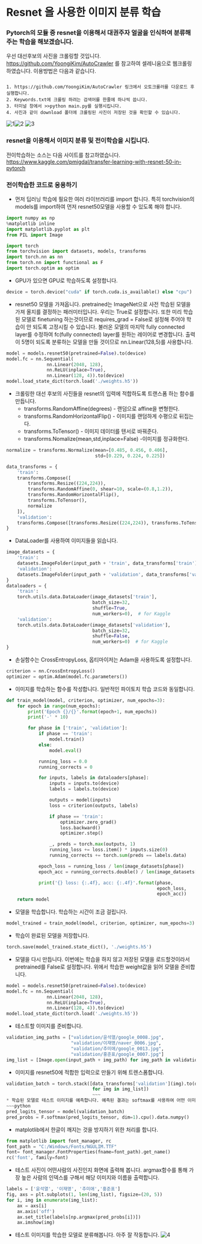 # Resnet 을 사용한 이미지 분류 학습
### Pytorch의 모듈 중 resnet을 이용해서 대권주자 얼굴을 인식하여 분류해주는 학습을 해보겠습니다.

우선 대선후보의 사진을 크롤링할 것입니다.
https://github.com/YoongiKim/AutoCrawler 를 참고하여 셀레니움으로 웹크롤링 하였습니다.
이용방법은 다음과 같습니다. 

### 
    1. https://github.com/YoongiKim/AutoCrawler 링크에서 오토크롤러를 다운로드 후 실행합니다.
    2. Keywords.txt에 크롤링 하려는 검색어를 한줄에 하나씩 씁니다.
    3. 터미널 창에서 >>python main.py를 실행시킵니다.
    4. 사진과 같이 download 폴더에 크롤링된 사진이 저장된 것을 확인할 수 있습니다.


![1](https://user-images.githubusercontent.com/91925500/135967339-bc168828-0034-4791-9664-30af59af6a8c.png)![2](https://user-images.githubusercontent.com/91925500/135967370-f6b59d7c-53b2-4157-851e-6a668a065fa1.png)
![3](https://user-images.githubusercontent.com/91925500/135967580-25f99b40-ed80-4ff9-899e-0d2ee537d2eb.png)


### resnet을 이용해서 이미지 분류 및 전이학습을 시킵니다.
전이학습하는 소스는 다음 사이트를 참고하였습니다.
https://www.kaggle.com/pmigdal/transfer-learning-with-resnet-50-in-pytorch
### 전이학습한 코드로 응용하기
* 먼저 딥러닝 학습에 필요한 여러 라이브러리를 import 합니다. 특히 torchvision의 models를 import하여 먼저 resnet50모델을 사용할 수 있도록 해야 합니다.
~~~python
import numpy as np
%matplotlib inline
import matplotlib.pyplot as plt
from PIL import Image

import torch
from torchvision import datasets, models, transforms
import torch.nn as nn
from torch.nn import functional as F
import torch.optim as optim
~~~

* GPU가 있으면 GPU로 학습하도록 설정합니다.
~~~python
device = torch.device("cuda" if torch.cuda.is_available() else "cpu")
~~~

* resnet50 모델을 가져옵니다. pretrained는 ImageNet으로 사전 학습된 모델을 가져 올지를 결정하는 패러미터입니다. 우리는 True로 설정합니다.
또한 미리 학습된 모델로 finetuning 하는것이므로 requires_grad = False로 설정해 주어야 학습이 안 되도록 고정시킬 수 있습니다. 불러온 모델의 마지막 fully connected layer를 수정하여 fc(fully connected) layer를 원하는 레이어로 변경합니다. 출력이 5명이 되도록 분류하는 모델을 만들 것이므로 nn.Linear(128,5)를 사용합니다.
~~~python
model = models.resnet50(pretrained=False).to(device)
model.fc = nn.Sequential(
               nn.Linear(2048, 128),
               nn.ReLU(inplace=True),
               nn.Linear(128, 4)).to(device)
model.load_state_dict(torch.load('./weights.h5'))
~~~

* 크롤링한 대선 후보의 사진들을 resnet의 입력에 적합하도록 트랜스폼 하는 함수를 만듭니다.
  * transforms.RandomAffine(degrees) - 랜덤으로 affine을 변형한다.
  * transforms.RandomHorizontalFlip() - 이미지를 랜덤하게 수평으로 뒤집는다.
  * transforms.ToTensor() - 이미지 데이터를 텐서로 바꿔준다.
  * transforms.Nomalize(mean,std,inplace=False) -이미지를 정규화한다.
~~~python
normalize = transforms.Normalize(mean=[0.485, 0.456, 0.406],
                                 std=[0.229, 0.224, 0.225])

data_transforms = {
    'train':
    transforms.Compose([
        transforms.Resize((224,224)),
        transforms.RandomAffine(0, shear=10, scale=(0.8,1.2)),
        transforms.RandomHorizontalFlip(),
        transforms.ToTensor(),
        normalize
    ]),
    'validation':
    transforms.Compose([transforms.Resize((224,224)), transforms.ToTensor(),normalize ]),
}
~~~

* DataLoader를 사용하여 이미지들을 읽습니다.
~~~python
image_datasets = {
    'train': 
    datasets.ImageFolder(input_path + 'train', data_transforms['train']),
    'validation': 
    datasets.ImageFolder(input_path + 'validation', data_transforms['validation'])
}
dataloaders = {
    'train':
    torch.utils.data.DataLoader(image_datasets['train'],
                                batch_size=32,
                                shuffle=True,
                                num_workers=0),  # for Kaggle
    'validation':
    torch.utils.data.DataLoader(image_datasets['validation'],
                                batch_size=32,
                                shuffle=False,
                                num_workers=0)  # for Kaggle
}
~~~

* 손실함수는 CrossEntropyLoss, 옵티마이저는 Adam을 사용하도록 설정합니다.
~~~python
criterion = nn.CrossEntropyLoss()
optimizer = optim.Adam(model.fc.parameters())
~~~

* 이미지를 학습하는 함수를 작성합니다. 일반적인 파이토치 학습 코드와 동일합니다.
~~~python
def train_model(model, criterion, optimizer, num_epochs=3):
    for epoch in range(num_epochs):
        print('Epoch {}/{}'.format(epoch+1, num_epochs))
        print('-' * 10)

        for phase in ['train', 'validation']:
            if phase == 'train':
                model.train()
            else:
                model.eval()

            running_loss = 0.0
            running_corrects = 0

            for inputs, labels in dataloaders[phase]:
                inputs = inputs.to(device)
                labels = labels.to(device)

                outputs = model(inputs)
                loss = criterion(outputs, labels)

                if phase == 'train':
                    optimizer.zero_grad()
                    loss.backward()
                    optimizer.step()

                _, preds = torch.max(outputs, 1)
                running_loss += loss.item() * inputs.size(0)
                running_corrects += torch.sum(preds == labels.data)

            epoch_loss = running_loss / len(image_datasets[phase])
            epoch_acc = running_corrects.double() / len(image_datasets[phase])

            print('{} loss: {:.4f}, acc: {:.4f}'.format(phase,
                                                        epoch_loss,
                                                        epoch_acc))
    return model
~~~
* 모델을 학습합니다. 학습하는 시간이 조금 걸립니다.
~~~python
model_trained = train_model(model, criterion, optimizer, num_epochs=3)
~~~

* 학습이 완료된 모델을 저장합니다.
~~~python
torch.save(model_trained.state_dict(), './weights.h5')
~~~

* 모델을 다시 만듭니다. 이번에는 학습을 하지 않고 저장된 모델을 로드할것이라서 pretrained를 False로 설정합니다. 위에서 학습한 weight값을 읽어 모델을 준비합니다.
~~~python
model = models.resnet50(pretrained=False).to(device)
model.fc = nn.Sequential(
               nn.Linear(2048, 128),
               nn.ReLU(inplace=True),
               nn.Linear(128, 4)).to(device)
model.load_state_dict(torch.load('./weights.h5'))
~~~

* 테스트할 이미지를 준비합니다.
~~~python
validation_img_paths = ["validation/윤석열/google_0008.jpg",
                        "validation/이재명/naver_0006.jpg",
                        "validation/추미애/google_0013.jpg",
                        "validation/홍준표/google_0007.jpg"]
img_list = [Image.open(input_path + img_path) for img_path in validation_img_paths]
~~~

* 이미지를 resnet50에 적합한 입력으로 만들기 위해 트렌스폼합니다.
~~~python
validation_batch = torch.stack([data_transforms['validation'](img).to(device)
                                for img in img_list])
                                ~~~
* 학습된 모델로 테스트 이미지를 예측합니다. 예측된 결과는 softmax를 사용하여 어떤 이미지로 분류되는지 확률을 보여줍니다.
~~~python
pred_logits_tensor = model(validation_batch)
pred_probs = F.softmax(pred_logits_tensor, dim=1).cpu().data.numpy()
~~~
* matplotlib에서 한글이 깨지는 것을 방지하기 위한 처리를 합니다.
~~~python
from matplotlib import font_manager, rc
font_path = "C:/Windows/Fonts/NGULIM.TTF"
font= font_manager.FontProperties(fname=font_path).get_name()
rc('font', family=font)
~~~

* 테스트 사진이 어떤사람의 사진인지 화면에 출력해 봅니다. argmax함수를 통해 가장 높은 사람의 인덱스를 구해서 해당 이미지와 이름을 출력합니다.
~~~python
labels = ['윤석열', '이재명', '추미애','홍준표']
fig, axs = plt.subplots(1, len(img_list), figsize=(20, 5))
for i, img in enumerate(img_list):
    ax = axs[i]
    ax.axis('off')
    ax.set_title(labels[np.argmax(pred_probs[i])])
    ax.imshow(img)
~~~
* 테스트 이미지를 학습한 모델로 분류해봅니다. 아주 잘 작동합니다.
![4](https://user-images.githubusercontent.com/91925500/135976367-c224657b-d43e-43bf-9803-97ff52b27988.PNG)

